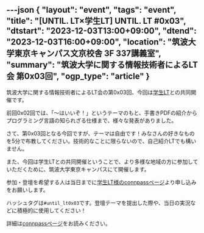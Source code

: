 ---json
{
    "layout": "event",
    "tags": "event",
    "title": "[UNTIL. LT×学生LT] UNTIL. LT #0x03",
    "dtstart": "2023-12-03T13:00+09:00",
    "dtend": "2023-12-03T16:00+09:00",
    "location": "筑波大学東京キャンパス文京校舎 3F 337講義室",
    "summary": "筑波大学に関する情報技術者によるLT会 第0x03回",
    "ogp_type": "article"
}
---

筑波大学に関する情報技術者によるLT会の第0x03回、今回は[学生LT](https://student-lt.tech/)との共同開催です。

前回0x02回では、「〜はいいぞ！」というテーマのもと、手書きPDFの紹介からプログラミング言語の知られざる仕様まで、様々な発表がありました。

さて、第0x03回となる今回ですが、テーマは自由です！みなさんの好きなものを5分で布教してください。技術的なことに限らないので、自己紹介LTでも構いません。

また、今回は学生LTとの共同開催ということで、より多様な地域の方に参加していただくために、筑波大学東京キャンパスにて開催します。

参加・登壇を希望する人は当日までに[学生LT様のconnpassページ](https://student-lt.connpass.com/event/301100/)より申し込みをお願いします。

ハッシュタグは`#until_lt0x03`です。登壇テーマを提出した際や、当日の実況などに積極的に使用してください！

詳細は[connpassページ](https://until-tsukuba.connpass.com/event/302422/)をお読みください。
